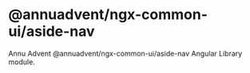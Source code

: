 
# @annuadvent/ngx-common-ui/aside-nav

Annu Advent @annuadvent/ngx-common-ui/aside-nav Angular Library module.
